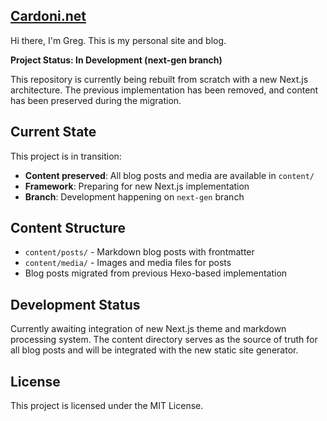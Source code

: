 ## [Cardoni.net](http://cardoni.net)
Hi there, I'm Greg. This is my personal site and blog.

**Project Status: In Development (next-gen branch)**

This repository is currently being rebuilt from scratch with a new Next.js architecture. The previous implementation has been removed, and content has been preserved during the migration.

## Current State

This project is in transition:
- **Content preserved**: All blog posts and media are available in `content/`
- **Framework**: Preparing for new Next.js implementation
- **Branch**: Development happening on `next-gen` branch

## Content Structure

- `content/posts/` - Markdown blog posts with frontmatter
- `content/media/` - Images and media files for posts
- Blog posts migrated from previous Hexo-based implementation

## Development Status

Currently awaiting integration of new Next.js theme and markdown processing system. The content directory serves as the source of truth for all blog posts and will be integrated with the new static site generator.

## License

This project is licensed under the MIT License.